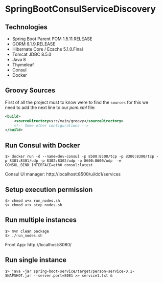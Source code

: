 # SpringBootConsulServiceDiscovery

## Technologies

- Spring Boot Parent POM 1.5.11.RELEASE
- GORM 6.1.9.RELEASE
- Hibernate Core / Ecache 5.1.0.Final
- Tomcat JDBC 8.5.0
- Java 8
- Thymeleaf
- Consul
- Docker

## Groovy Sources

First of all the project must to know were to find the `sources` for this we need to add the next line to our *pom.xml* file:

```xml
<build>
    <sourceDirectory>src/main/groovy</sourceDirectory>
    <!-- Some other configurations -->
</build>
```

## Run Consul with Docker

```
$> docker run -d --name=dev-consul -p 8500:8500/tcp -p 8300:8300/tcp -p 8301:8301/udp -p 8302:8302/udp -p 8600:8600/udp  -e CONSUL_BIND_INTERFACE=eth0 consul:latest
```

Consul UI manager: http://localhost:8500/ui/dc1/services

## Setup execution permission

```
$> chmod u+x run_nodes.sh
$> chmod u+x stop_nodes.sh
```

## Run multiple instances

```
$> mvn clean package
$> ./run_nodes.sh
```

Front App: http://localhost:8080/

## Run single instance

```
$> java -jar spring-boot-service/target/person-service-0.1-SNAPSHOT.jar --server.port=8081 >> service1.txt &
```
